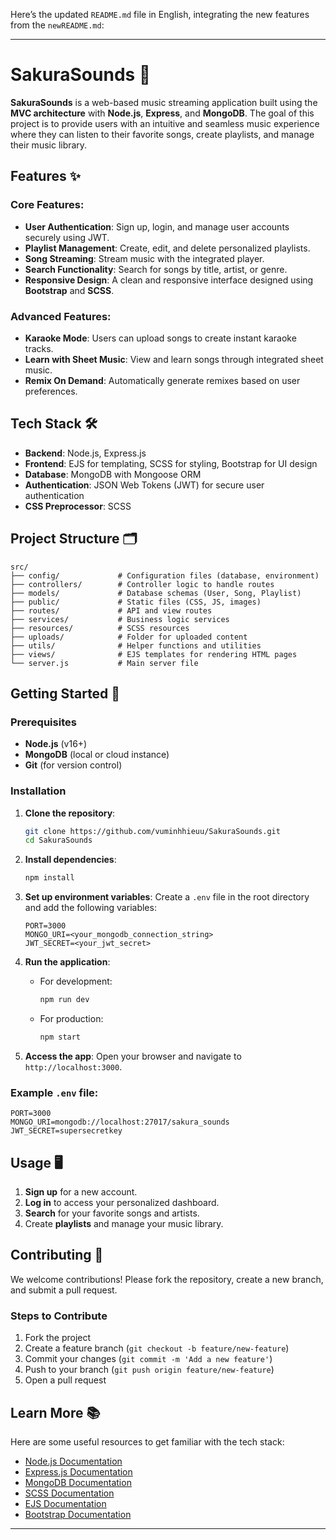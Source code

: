 Here’s the updated `README.md` file in English, integrating the new features from the `newREADME.md`:

---

# SakuraSounds 🎵

**SakuraSounds** is a web-based music streaming application built using the **MVC architecture** with **Node.js**, **Express**, and **MongoDB**. The goal of this project is to provide users with an intuitive and seamless music experience where they can listen to their favorite songs, create playlists, and manage their music library.

## Features ✨

### Core Features:
- **User Authentication**: Sign up, login, and manage user accounts securely using JWT.
- **Playlist Management**: Create, edit, and delete personalized playlists.
- **Song Streaming**: Stream music with the integrated player.
- **Search Functionality**: Search for songs by title, artist, or genre.
- **Responsive Design**: A clean and responsive interface designed using **Bootstrap** and **SCSS**.

### Advanced Features:
- **Karaoke Mode**: Users can upload songs to create instant karaoke tracks.
- **Learn with Sheet Music**: View and learn songs through integrated sheet music.
- **Remix On Demand**: Automatically generate remixes based on user preferences.

## Tech Stack 🛠️

- **Backend**: Node.js, Express.js
- **Frontend**: EJS for templating, SCSS for styling, Bootstrap for UI design
- **Database**: MongoDB with Mongoose ORM
- **Authentication**: JSON Web Tokens (JWT) for secure user authentication
- **CSS Preprocessor**: SCSS

## Project Structure 🗂️

```plaintext
src/
├── config/             # Configuration files (database, environment)
├── controllers/        # Controller logic to handle routes
├── models/             # Database schemas (User, Song, Playlist)
├── public/             # Static files (CSS, JS, images)
├── routes/             # API and view routes
├── services/           # Business logic services
├── resources/          # SCSS resources
├── uploads/            # Folder for uploaded content
├── utils/              # Helper functions and utilities
├── views/              # EJS templates for rendering HTML pages  
└── server.js           # Main server file
```

## Getting Started 🚀

### Prerequisites

- **Node.js** (v16+)
- **MongoDB** (local or cloud instance)
- **Git** (for version control)

### Installation

1. **Clone the repository**:
   ```bash
   git clone https://github.com/vuminhhieuu/SakuraSounds.git
   cd SakuraSounds
   ```

2. **Install dependencies**:
   ```bash
   npm install
   ```

3. **Set up environment variables**:
   Create a `.env` file in the root directory and add the following variables:
   ```plaintext
   PORT=3000
   MONGO_URI=<your_mongodb_connection_string>
   JWT_SECRET=<your_jwt_secret>
   ```

4. **Run the application**:
   - For development:
     ```bash
     npm run dev
     ```
   - For production:
     ```bash
     npm start
     ```

5. **Access the app**: Open your browser and navigate to `http://localhost:3000`.

### Example `.env` file:
```plaintext
PORT=3000
MONGO_URI=mongodb://localhost:27017/sakura_sounds
JWT_SECRET=supersecretkey
```

## Usage 🖥️

1. **Sign up** for a new account.
2. **Log in** to access your personalized dashboard.
3. **Search** for your favorite songs and artists.
4. Create **playlists** and manage your music library.

## Contributing 🤝

We welcome contributions! Please fork the repository, create a new branch, and submit a pull request.

### Steps to Contribute

1. Fork the project
2. Create a feature branch (`git checkout -b feature/new-feature`)
3. Commit your changes (`git commit -m 'Add a new feature'`)
4. Push to your branch (`git push origin feature/new-feature`)
5. Open a pull request

## Learn More 📚

Here are some useful resources to get familiar with the tech stack:
- [Node.js Documentation](https://nodejs.org/en/docs/)
- [Express.js Documentation](https://expressjs.com/)
- [MongoDB Documentation](https://www.mongodb.com/docs/)
- [SCSS Documentation](https://sass-lang.com/documentation)
- [EJS Documentation](https://ejs.co/)
- [Bootstrap Documentation](https://getbootstrap.com/)

---
